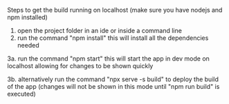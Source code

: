 Steps to get the build running on localhost (make sure you have nodejs and npm installed)
1. open the project folder in an ide or inside a command line
2. run the command "npm install" this will install all the dependencies needed

  3a. run the command "npm start" this will start the app in dev mode on localhost allowing for changes to be shown quickly

  3b. alternatively run the command "npx serve -s build" to deploy the build of the app (changes will not be shown in this mode until "npm run build" is executed)
